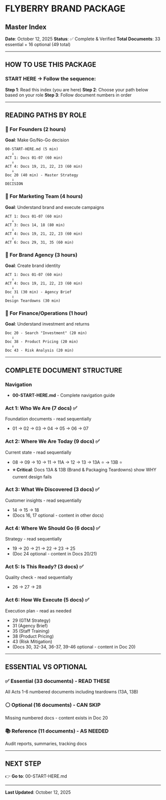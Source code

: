 # FLYBERRY BRAND PACKAGE
## Master Index

**Date**: October 12, 2025
**Status**: ✅ Complete & Verified
**Total Documents**: 33 essential + 16 optional (49 total)

---

## HOW TO USE THIS PACKAGE

### **START HERE** → Follow the sequence:

**Step 1**: Read this index (you are here)
**Step 2**: Choose your path below based on your role
**Step 3**: Follow document numbers in order

---

## READING PATHS BY ROLE

### 🎯 For Founders (2 hours)
**Goal**: Make Go/No-Go decision

```
00-START-HERE.md (5 min)
   ↓
ACT 1: Docs 01-07 (60 min)
   ↓
ACT 4: Docs 19, 21, 22, 23 (60 min)
   ↓
Doc 20 (40 min) - Master Strategy
   ↓
DECISION
```

### 🎯 For Marketing Team (4 hours)
**Goal**: Understand brand and execute campaigns

```
ACT 1: Docs 01-07 (60 min)
   ↓
ACT 3: Docs 14, 18 (80 min)
   ↓
ACT 4: Docs 19, 21, 22, 23 (60 min)
   ↓
ACT 6: Docs 29, 31, 35 (60 min)
```

### 🎯 For Brand Agency (3 hours)
**Goal**: Create brand identity

```
ACT 1: Docs 01-07 (60 min)
   ↓
ACT 4: Docs 19, 21, 22, 23 (60 min)
   ↓
Doc 31 (30 min) - Agency Brief
   ↓
Design Teardowns (30 min)
```

### 🎯 For Finance/Operations (1 hour)
**Goal**: Understand investment and returns

```
Doc 20 - Search "Investment" (20 min)
   ↓
Doc 38 - Product Pricing (20 min)
   ↓
Doc 43 - Risk Analysis (20 min)
```

---

## COMPLETE DOCUMENT STRUCTURE

### **Navigation**
- **00-START-HERE.md** - Complete navigation guide

### **Act 1: Who We Are** (7 docs) ✅
Foundation documents - read sequentially
- 01 → 02 → 03 → 04 → 05 → 06 → 07

### **Act 2: Where We Are Today** (9 docs) ✅
Current state - read sequentially
- 08 → 09 → 10 → 11 → 11A → 12 → 13 → 13A ⭐ → 13B ⭐
- **⭐ Critical**: Docs 13A & 13B (Brand & Packaging Teardowns) show WHY current design fails

### **Act 3: What We Discovered** (3 docs) ✅
Customer insights - read sequentially
- 14 → 15 → 18
- (Docs 16, 17 optional - content in other docs)

### **Act 4: Where We Should Go** (6 docs) ✅
Strategy - read sequentially
- 19 → 20 → 21 → 22 → 23 → 25
- (Doc 24 optional - content in Docs 20/21)

### **Act 5: Is This Ready?** (3 docs) ✅
Quality check - read sequentially
- 26 → 27 → 28

### **Act 6: How We Execute** (5 docs) ✅
Execution plan - read as needed
- 29 (GTM Strategy)
- 31 (Agency Brief)
- 35 (Staff Training)
- 38 (Product Pricing)
- 43 (Risk Mitigation)
- (Docs 30, 32-34, 36-37, 39-46 optional - content in Doc 20)

---

## ESSENTIAL VS OPTIONAL

### ✅ Essential (33 documents) - READ THESE
All Acts 1-6 numbered documents including teardowns (13A, 13B)

### ⚪ Optional (16 documents) - CAN SKIP
Missing numbered docs - content exists in Doc 20

### 📚 Reference (11 documents) - AS NEEDED
Audit reports, summaries, tracking docs

---

## NEXT STEP

👉 **Go to**: 00-START-HERE.md

---

**Last Updated**: October 12, 2025

